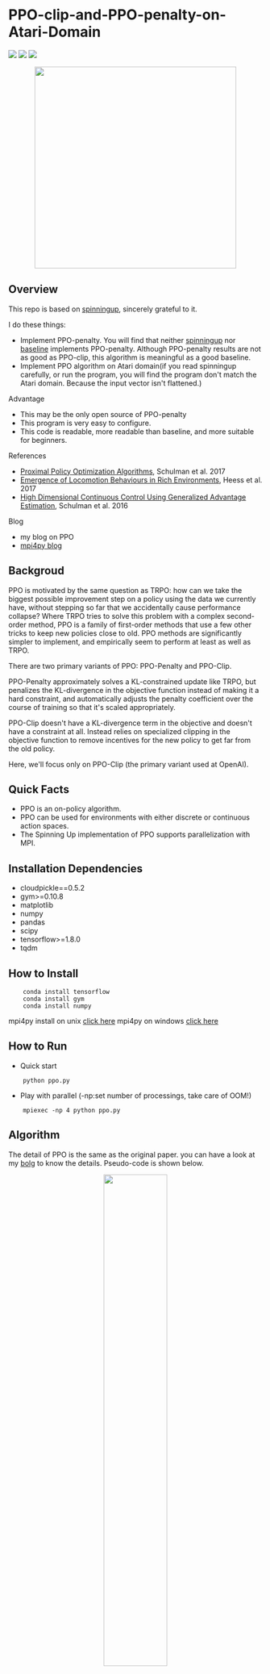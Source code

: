 # PPO-clip-and-PPO-penalty-on-Atari-Domain

![](https://img.shields.io/badge/language-python-blue.svg) 
![](https://img.shields.io/badge/license-MIT-000000.svg)
![](https://codebeat.co/webhooks/github/pull_requests/94a77fb4-b070-4c07-a6a8-8294f90a5b36)

<div align=center>
<img src="image/1.gif" width=400 >
<div align=left>
	
## Overview
This repo is based on [spinningup](https://github.com/openai/spinningup), sincerely grateful to it.

I do these things:
- Implement PPO-penalty. You will find that neither [spinningup](https://github.com/openai/spinningup) nor [baseline](https://github.com/openai/baselines) implements PPO-penalty.  Although PPO-penalty results are not as good as PPO-clip, this algorithm is meaningful as a good baseline.
- Implement PPO algorithm on Atari domain(if you read spinningup carefully, or run the program, you will find the program don't match the Atari domain. Because the input vector isn't flattened.)


Advantage
- This may be the only open source of PPO-penalty
- This program is very easy to configure.
- This code is readable, more readable than baseline, and more suitable for beginners.

References
- [Proximal Policy Optimization Algorithms](https://arxiv.org/abs/1707.06347), Schulman et al. 2017
- [Emergence of Locomotion Behaviours in Rich Environments](https://arxiv.org/abs/1707.02286),  Heess et al. 2017 
- [High Dimensional Continuous Control Using Generalized Advantage Estimation](https://arxiv.org/abs/1506.02438), Schulman et al. 2016

Blog
- my blog on PPO
- [mpi4py blog](https://www.jianshu.com/p/505ab84fe725)

## Backgroud

PPO is motivated by the same question as TRPO: how can we take the biggest possible improvement step on a policy using the data we currently have, without stepping so far that we accidentally cause performance collapse? Where TRPO tries to solve this problem with a complex second-order method, PPO is a family of first-order methods that use a few other tricks to keep new policies close to old. PPO methods are significantly simpler to implement, and empirically seem to perform at least as well as TRPO.

There are two primary variants of PPO: PPO-Penalty and PPO-Clip.

PPO-Penalty approximately solves a KL-constrained update like TRPO, but penalizes the KL-divergence in the objective function instead of making it a hard constraint, and automatically adjusts the penalty coefficient over the course of training so that it's scaled appropriately.

PPO-Clip doesn't have a KL-divergence term in the objective and doesn't have a constraint at all. Instead relies on specialized clipping in the objective function to remove incentives for the new policy to get far from the old policy.

Here, we'll focus only on PPO-Clip (the primary variant used at OpenAI).

## Quick Facts
- PPO is an on-policy algorithm.
- PPO can be used for environments with either discrete or continuous action spaces.
- The Spinning Up implementation of PPO supports parallelization with MPI.

## Installation Dependencies

- cloudpickle==0.5.2
- gym>=0.10.8
- matplotlib
- numpy
- pandas
- scipy
- tensorflow>=1.8.0
- tqdm

## How to Install
```
	conda install tensorflow
	conda install gym
	conda install numpy 
```
mpi4py install on unix [click here](https://www.jianshu.com/p/ba6f7c9415a0)
mpi4py on windows [click here](https://blog.csdn.net/mengmengz07/article/details/70163140)

## How to Run
- Quick start
```
	python ppo.py
```
- Play with parallel (-np:set number of processings, take care of OOM!)
```
	mpiexec -np 4 python ppo.py
```
## Algorithm
The detail of PPO is the same as the original paper. you can have a look at my [bolg](https://mp.csdn.net/mdeditor/82421121#) to know the details. 
Pseudo-code is shown below.
	
<div align=center>
<img src="https://img-blog.csdnimg.cn/20181217211105351.png" width=50% height=50% div align="center" /> 
<div align=left>

PPO-clip and PPO-penalty's objective functions are below:
	
<div align=center>
<img src="https://img-blog.csdnimg.cn/20181217211547501.jpg" width=50% height=50% div align="center" /> 
<div align=left>

<div align=center>
<img src="https://img-blog.csdnimg.cn/20181217211610509.jpg" width=50% height=50% div align="center" /> 
<div align=left>

## Details
Most settings are the same with PPO, details as follow :
- Network Structure
    we used a fully-connected MLP with two hidden layers of 64 units,
and tanh nonlinearities, outputting the mean of a Gaussian distribution, with variable standard
deviations, following [Sch+15b; Dua+16]. We don’t share parameters between the policy and value
function (so coefficient c1 is irrelevant), and we don’t use an entropy bonus.

- Parameters in Detail

	Parameters on Mujoco and Atari
	
<div align=center>
<img src="https://img-blog.csdnimg.cn/20181217212830756.png" width=50% height=50% div align="center" /> 
<div align=left>

<div align=center>
<img src="https://img-blog.csdnimg.cn/20181217212928214.png" width=35% height=35% div align="center" /> 
<div align=left>

References
- [Proximal Policy Optimization Algorithms](https://arxiv.org/abs/1707.06347), Schulman et al. 2017
- [Emergence of Locomotion Behaviours in Rich Environments](https://arxiv.org/abs/1707.02286),  Heess et al. 2017 
- [High Dimensional Continuous Control Using Generalized Advantage Estimation](https://arxiv.org/abs/1506.02438), Schulman et al. 2016





